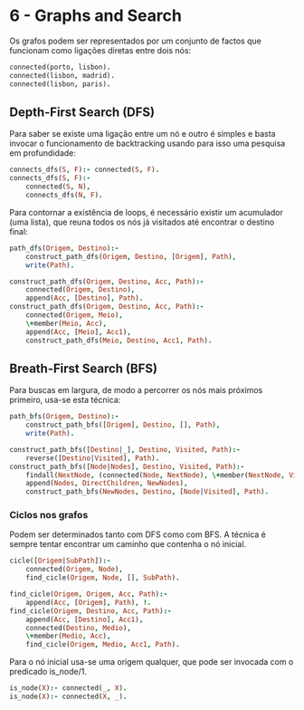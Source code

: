 # 6 - Graphs and Search

Os grafos podem ser representados por um conjunto de factos que funcionam como ligações diretas entre dois nós:

```prolog
connected(porto, lisbon).
connected(lisbon, madrid).
connected(lisbon, paris).
```

## Depth-First Search (DFS)

Para saber se existe uma ligação entre um nó e outro é simples e basta invocar o funcionamento de backtracking usando para isso uma pesquisa em profundidade:

```prolog
connects_dfs(S, F):- connected(S, F).
connects_dfs(S, F):-
    connected(S, N),
    connects_dfs(N, F).
```

Para contornar a existência de loops, é necessário existir um acumulador (uma lista), que reuna todos os nós já visitados até encontrar o destino final:

```prolog
path_dfs(Origem, Destino):-
    construct_path_dfs(Origem, Destino, [Origem], Path),
    write(Path).

construct_path_dfs(Origem, Destino, Acc, Path):-
    connected(Origem, Destino),
    append(Acc, [Destino], Path).
construct_path_dfs(Origem, Destino, Acc, Path):-
    connected(Origem, Meio),
    \+member(Meio, Acc),
    append(Acc, [Meio], Acc1),
    construct_path_dfs(Meio, Destino, Acc1, Path).
```

## Breath-First Search (BFS)

Para buscas em largura, de modo a percorrer os nós mais próximos primeiro, usa-se esta técnica:

```prolog
path_bfs(Origem, Destino):-
    construct_path_bfs([Origem], Destino, [], Path),
    write(Path).

construct_path_bfs([Destino|_], Destino, Visited, Path):-
    reverse([Destino|Visited], Path).
construct_path_bfs([Node|Nodes], Destino, Visited, Path):-
    findall(NextNode, (connected(Node, NextNode), \+member(NextNode, Visited), \+member(NextNode, [Node|Nodes])), DirectChildren),
    append(Nodes, DirectChildren, NewNodes),
    construct_path_bfs(NewNodes, Destino, [Node|Visited], Path).
```

### Ciclos nos grafos

Podem ser determinados tanto com DFS como com BFS. A técnica é sempre tentar encontrar um caminho que contenha o nó inicial. 

```prolog
cicle([Origem|SubPath]):-
    connected(Origem, Node),
    find_cicle(Origem, Node, [], SubPath).

find_cicle(Origem, Origem, Acc, Path):-
    append(Acc, [Origem], Path), !.
find_cicle(Origem, Destino, Acc, Path):-
    append(Acc, [Destino], Acc1),
    connected(Destino, Medio),
    \+member(Medio, Acc),
    find_cicle(Origem, Medio, Acc1, Path).
```

Para o nó inicial usa-se uma origem qualquer, que pode ser invocada com o predicado is_node/1.

```prolog
is_node(X):- connected(_, X).
is_node(X):- connected(X, _).
```